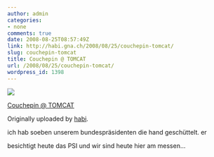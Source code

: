 ```yaml
---
author: admin
categories:
- none
comments: true
date: 2008-08-25T08:57:49Z
link: http://habi.gna.ch/2008/08/25/couchepin-tomcat/
slug: couchepin-tomcat
title: Couchepin @ TOMCAT
url: /2008/08/25/couchepin-tomcat/
wordpress_id: 1398
---
```


[![](http://farm3.static.flickr.com/2387/2796013200_1472edf7dc_m.jpg)](http://www.flickr.com/photos/habi/2796013200/)
   

 
  [Couchepin @ TOMCAT](http://www.flickr.com/photos/habi/2796013200/)
    

  Originally uploaded by [habi](http://www.flickr.com/people/habi/).
 



ich hab soeben unserem bundespräsidenten die hand geschüttelt. er  

besichtigt heute das PSI  und wir sind heute hier am messen...
  

